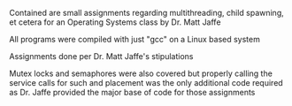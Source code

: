 Contained are small assignments regarding multithreading, child spawning, et cetera for an Operating Systems class by Dr. Matt Jaffe

All programs were compiled with just "gcc" on a Linux based system

Assignments done per Dr. Matt Jaffe's stipulations 

Mutex locks and semaphores were also covered but properly calling the service calls for such and placement was the only additional code required as Dr. Jaffe provided the major base of code for those assignments 

